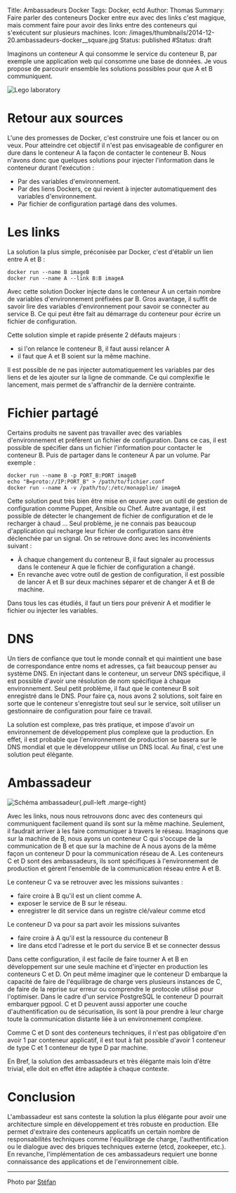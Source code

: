 Title: Ambassadeurs Docker
Tags: Docker, ectd
Author: Thomas
Summary: Faire parler des conteneurs Docker entre eux avec des links c'est magique, mais comment faire pour avoir des links entre des conteneurs qui s'exécutent sur plusieurs machines.
Icon: /images/thumbnails/2014-12-20.ambassadeurs-docker__square.jpg
Status: published
#Status: draft

Imaginons un conteneur A qui consomme le service du conteneur B, par exemple une application web qui consomme une base de données. Je vous propose de parcourir ensemble les solutions possibles pour que A et B communiquent.


![Lego laboratory]({filename}/images/2014-12-20.ambassadeurs-docker.jpg)

# Retour aux sources

L'une des promesses de Docker, c'est construire une fois et lancer ou on veux. Pour atteindre cet objectif il n'est pas envisageable de configurer en dure dans le conteneur A la façon de contacter le conteneur B. Nous n'avons donc que quelques solutions pour injecter l'information dans le conteneur durant l'exécution :

- Par des variables d'environnement.
- Par des liens Dockers, ce qui revient à injecter automatiquement des variables d'environnement.
- Par fichier de configuration partagé dans des volumes.

# Les links

La solution la plus simple, préconisée par Docker, c'est d'établir un lien entre A et B :

    docker run --name B imageB
    docker run --name A --link B:B imageA

Avec cette solution Docker injecte dans le conteneur A un certain nombre de variables d'environnement préfixées par B. Gros avantage, il suffit de savoir lire des variables d'environnement pour savoir se connecter au service B. Ce qui peut être fait au démarrage du conteneur pour écrire un fichier de configuration.

Cette solution simple et rapide présente 2 défauts majeurs :

- si l'on relance le conteneur B, il faut aussi relancer A
- il faut que A et B soient sur la même machine.

Il est possible de ne pas injecter automatiquement les variables par des liens et de les ajouter sur la ligne de commande. Ce qui complexifie le lancement, mais permet de s'affranchir de la dernière contrainte.

# Fichier partagé

Certains produits ne savent pas travailler avec des variables d'environnement et préfèrent un fichier de configuration. Dans ce cas, il est possible de spécifier dans un fichier l'information pour contacter le conteneur B. Puis de partager dans le conteneur A par un volume. Par exemple :

    docker run --name B -p PORT_B:PORT imageB
    echo "B=proto://IP:PORT_B" > /path/to/fichier.conf
    docker run --name A -v /path/to/:/etc/monapplie/ imageA

Cette solution peut très bien être mise en œuvre avec un outil de gestion de configuration comme Puppet, Ansible ou Chef. Autre avantage, il est possible de détecter le changement de fichier de configuration et de le recharger à chaud ... Seul problème, je ne connais pas beaucoup d'application qui recharge leur fichier de configuration sans être déclenchée par un signal. On se retrouve donc avec les inconvénients suivant :

- À chaque changement du conteneur B, il faut signaler au processus dans le conteneur A que le fichier de configuration a changé.
- En revanche avec votre outil de gestion de configuration, il est possible de lancer A et B sur deux machines séparer et de changer A et B de machine.

Dans tous les cas étudiés, il faut un tiers pour prévenir A et modifier le fichier ou injecter les variables.

# DNS

Un tiers de confiance que tout le monde connaît et qui maintient une base de correspondance entre noms et adresses, ça fait beaucoup penser au système DNS. En injectant dans le conteneur, un serveur DNS spécifique, il est possible d'avoir une résolution de nom spécifique à chaque environnement.
Seul petit problème, il faut que le conteneur B soit enregistré dans le DNS.
Pour faire ça, nous avons 2 solutions, soit faire en sorte que le conteneur s'enregistre tout seul sur le service, soit utiliser un gestionnaire de configuration pour faire ce travail.

La solution est complexe, pas très pratique, et impose d'avoir un environnement de développement plus complexe que la production. En effet, il est probable que l'environnement de production se basera sur le DNS mondial et que le développeur utilise un DNS local. Au final, c'est une solution peut élégante.

# Ambassadeur

![Schéma ambassadeur]({filename}/images/schema-ambassadeur.png){.pull-left .marge-right}

Avec les links, nous nous retrouvons donc avec des conteneurs qui communiquent facilement quand ils sont sur la même machine. Seulement, il faudrait arriver à les faire communiquer à travers le réseau.
Imaginons que sur la machine de B, nous ayons un conteneur C qui s'occupe de la communication de B et que sur la machine de A nous ayons de la même façon un conteneur D pour la communication réseau de A.
Les conteneurs C et D sont des ambassadeurs, ils sont spécifiques à l'environnement de production et gèrent l'ensemble de la communication réseau entre A et B.

Le conteneur C va se retrouver avec les missions suivantes :

- faire croire à B qu'il est un client comme A.
- exposer le service de B sur le réseau.
- enregistrer le dit service dans un registre clé/valeur comme etcd

Le conteneur D va pour sa part avoir les missions suivantes

- faire croire à A qu'il est la ressource du conteneur B
- lire dans etcd l'adresse et le port du service B et se connecter dessus

Dans cette configuration, il est facile de faire tourner A et B en développement sur une seule machine et d'injecter en production les conteneurs C et D. On peut même imaginer que le conteneur D embarque la capacité de faire de l'équilibrage de charge vers plusieurs instances de C, de faire de la reprise sur erreur ou comprendre le protocole utilisé pour l'optimiser. Dans le cadre d'un service PostgreSQL le conteneur D pourrait embarquer pgpool.
C et D peuvent aussi apporter une couche d'authentification ou de sécurisation, ils sont là pour prendre à leur charge toute la communication distante liée à un environnement complexe.

Comme C et D sont des conteneurs techniques, il n'est pas obligatoire d'en avoir 1 par conteneur applicatif, il est tout à fait possible d'avoir 1 conteneur de type C et 1 conteneur de type D par machine.

En Bref, la solution des ambassadeurs et très élégante mais loin d'être trivial, elle doit en effet être adaptée à chaque contexte.

# Conclusion

L'ambassadeur est sans conteste la solution la plus élégante pour avoir une architecture simple en développement et très robuste en production. Elle permet d'extraire des conteneurs applicatifs un certain nombre de responsabilités techniques comme l'équilibrage de charge, l'authentification ou le dialogue avec des briques techniques externe (etcd, zookeeper, etc.). En revanche, l'implémentation de ces ambassadeurs requiert une bonne connaissance des applications et de l'environnement cible.


---
Photo par [Stéfan](https://www.flickr.com/photos/st3f4n/4012030328/)

